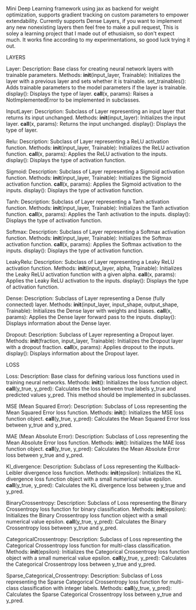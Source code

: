Mini Deep Learning framework using jax as backend for weight optimization, supports gradient tracking on custom parameters to empower extendability.
Currently supports Dense Layers, if you want to implement any new nonexisting layers then feel free to make a pull request,
This is soley a learning project that I made out of ethusiaism, so don't expect much. 
It works fine according to my experimentations, so good luck trying it out.

LAYERS

Layer:
Description: Base class for creating neural network layers with trainable parameters.
Methods:
__init__(input_layer, Trainable): Initializes the layer with a previous layer and sets whether it is trainable.
set_trainables(): Adds trainable parameters to the model parameters if the layer is trainable.
display(): Displays the type of layer.
__call__(x, params): Raises a NotImplementedError to be implemented in subclasses.

InputLayer:
Description: Subclass of Layer representing an input layer that returns its input unchanged.
Methods:
__init__(input_layer): Initializes the input layer.
__call__(x, params): Returns the input unchanged.
display(): Displays the type of layer.

Relu:
Description: Subclass of Layer representing a ReLU activation function.
Methods:
__init__(input_layer, Trainable): Initializes the ReLU activation function.
__call__(x, params): Applies the ReLU activation to the inputs.
display(): Displays the type of activation function.

Sigmoid:
Description: Subclass of Layer representing a Sigmoid activation function.
Methods:
__init__(input_layer, Trainable): Initializes the Sigmoid activation function.
__call__(x, params): Applies the Sigmoid activation to the inputs.
display(): Displays the type of activation function.

Tanh:
Description: Subclass of Layer representing a Tanh activation function.
Methods:
__init__(input_layer, Trainable): Initializes the Tanh activation function.
__call__(x, params): Applies the Tanh activation to the inputs.
display(): Displays the type of activation function.

Softmax:
Description: Subclass of Layer representing a Softmax activation function.
Methods:
__init__(input_layer, Trainable): Initializes the Softmax activation function.
__call__(x, params): Applies the Softmax activation to the inputs.
display(): Displays the type of activation function.

LeakyRelu:
Description: Subclass of Layer representing a Leaky ReLU activation function.
Methods:
__init__(input_layer, alpha, Trainable): Initializes the Leaky ReLU activation function with a given alpha.
__call__(x, params): Applies the Leaky ReLU activation to the inputs.
display(): Displays the type of activation function.

Dense:
Description: Subclass of Layer representing a Dense (fully connected) layer.
Methods:
__init__(input_layer, input_shape, output_shape, Trainable): Initializes the Dense layer with weights and biases.
__call__(x, params): Applies the Dense layer forward pass to the inputs.
display(): Displays information about the Dense layer.

Dropout:
Description: Subclass of Layer representing a Dropout layer.
Methods:
__init__(fraction, input_layer, Trainable): Initializes the Dropout layer with a dropout fraction.
__call__(x, params): Applies dropout to the inputs.
display(): Displays information about the Dropout layer.

LOSS

Loss:
Description: Base class for defining various loss functions used in training neural networks.
Methods:
__init__(): Initializes the loss function object.
__call__(y_true, y_pred): Calculates the loss between true labels y_true and predicted values y_pred. This method should be implemented in subclasses.

MSE (Mean Squared Error):
Description: Subclass of Loss representing the Mean Squared Error loss function.
Methods:
__init__(): Initializes the MSE loss function object.
__call__(y_true, y_pred): Calculates the Mean Squared Error loss between y_true and y_pred.

MAE (Mean Absolute Error):
Description: Subclass of Loss representing the Mean Absolute Error loss function.
Methods:
__init__(): Initializes the MAE loss function object.
__call__(y_true, y_pred): Calculates the Mean Absolute Error loss between y_true and y_pred.

Kl_divergence:
Description: Subclass of Loss representing the Kullback-Leibler divergence loss function.
Methods:
__init__(epsilon): Initializes the KL divergence loss function object with a small numerical value epsilon.
__call__(y_true, y_pred): Calculates the KL divergence loss between y_true and y_pred.

BinaryCrossentropy:
Description: Subclass of Loss representing the Binary Crossentropy loss function for binary classification.
Methods:
__init__(epsilon): Initializes the Binary Crossentropy loss function object with a small numerical value epsilon.
__call__(y_true, y_pred): Calculates the Binary Crossentropy loss between y_true and y_pred.

CategoricalCrossentropy:
Description: Subclass of Loss representing the Categorical Crossentropy loss function for multi-class classification.
Methods:
__init__(epsilon): Initializes the Categorical Crossentropy loss function object with a small numerical value epsilon.
__call__(y_true, y_pred): Calculates the Categorical Crossentropy loss between y_true and y_pred.

Sparse_Categorical_Crossentropy:
Description: Subclass of Loss representing the Sparse Categorical Crossentropy loss function for multi-class classification with integer labels.
Methods:
__call__(y_true, y_pred): Calculates the Sparse Categorical Crossentropy loss between y_true and y_pred.
